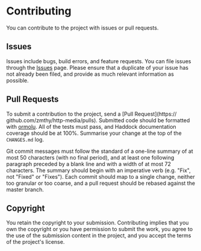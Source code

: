 Contributing
============

You can contribute to the project with issues or pull requests.

Issues
------

Issues include bugs, build errors, and feature requests.  You can file
issues through the [Issues](https://github.com/zmthy/http-media/issues)
page.  Please ensure that a duplicate of your issue has not already been
filed, and provide as much relevant information as possible.

Pull Requests
-------------

To submit a contribution to the project, send a [Pull Request](https://
github.com/zmthy/http-media/pulls).  Submitted code should be formatted with
[ormolu](https://hackage.haskell.org/package/ormolu). All of the tests must
pass, and Haddock documentation coverage should be at 100%.  Summarise your
change at the top of the `CHANGES.md` log.

Git commit messages must follow the standard of a one-line summary of at
most 50 characters (with no final period), and at least one following
paragraph preceded by a blank line and with a width of at most 72
characters.  The summary should begin with an imperative verb
(e.g. "Fix", not "Fixed" or "Fixes").  Each commit should map to a
single change, neither too granular or too coarse, and a pull request
should be rebased against the master branch.

Copyright
---------

You retain the copyright to your submission.  Contributing implies that
you own the copyright or you have permission to submit the work, you
agree to the use of the submission content in the project, and you
accept the terms of the project's license.
